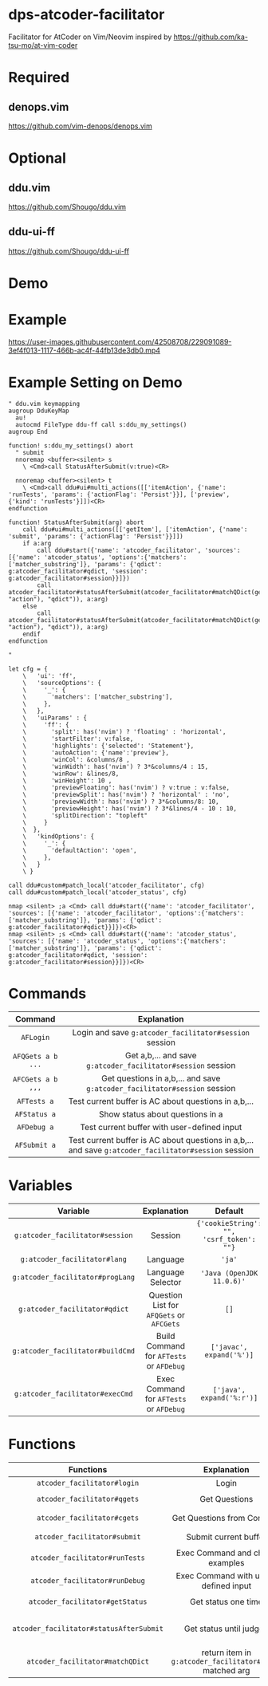 # dps-atcoder-facilitator

Facilitator for AtCoder on Vim/Neovim inspired by https://github.com/ka-tsu-mo/at-vim-coder

# Required

## denops.vim

https://github.com/vim-denops/denops.vim

# Optional

## ddu.vim

https://github.com/Shougo/ddu.vim

## ddu-ui-ff

https://github.com/Shougo/ddu-ui-ff

# Demo

# Example

https://user-images.githubusercontent.com/42508708/229091089-3ef4f013-1117-466b-ac4f-44fb13de3db0.mp4

# Example Setting on Demo

```
" ddu.vim keymapping
augroup DduKeyMap
  au!
  autocmd FileType ddu-ff call s:ddu_my_settings()
augroup End

function! s:ddu_my_settings() abort
  " submit
  nnoremap <buffer><silent> s
    \ <Cmd>call StatusAfterSubmit(v:true)<CR>

  nnoremap <buffer><silent> t
    \ <Cmd>call ddu#ui#multi_actions([['itemAction', {'name': 'runTests', 'params': {'actionFlag': 'Persist'}}], ['preview', {'kind': 'runTests'}]])<CR>
endfunction

function! StatusAfterSubmit(arg) abort
    call ddu#ui#multi_actions([['getItem'], ['itemAction', {'name': 'submit', 'params': {'actionFlag': 'Persist'}}]])
    if a:arg
        call ddu#start({'name': 'atcoder_facilitator', 'sources': [{'name': 'atcoder_status', 'options':{'matchers': ['matcher_substring']}, 'params': {'qdict': g:atcoder_facilitator#qdict, 'session': g:atcoder_facilitator#session}}]})
        call atcoder_facilitator#statusAfterSubmit(atcoder_facilitator#matchQDict(get(get(b:ddu_ui_item, "action"), "qdict")), a:arg)
    else
        call atcoder_facilitator#statusAfterSubmit(atcoder_facilitator#matchQDict(get(get(b:ddu_ui_item, "action"), "qdict")), a:arg)
    endif
endfunction

" 

let cfg = {
    \   'ui': 'ff',
    \   'sourceOptions': {
    \     '_': {
    \       'matchers': ['matcher_substring'],
    \     },
    \   },
    \   'uiParams' : {
    \     'ff': {
    \       'split': has('nvim') ? 'floating' : 'horizontal',
    \       'startFilter': v:false,
    \       'highlights': {'selected': 'Statement'},
    \       'autoAction': {'name':'preview'},
    \       'winCol': &columns/8 ,
    \       'winWidth': has('nvim') ? 3*&columns/4 : 15,
    \       'winRow': &lines/8,
    \       'winHeight': 10 ,
    \       'previewFloating': has('nvim') ? v:true : v:false,
    \       'previewSplit': has('nvim') ? 'horizontal' : 'no',
    \       'previewWidth': has('nvim') ? 3*&columns/8: 10,
    \       'previewHeight': has('nvim') ? 3*&lines/4 - 10 : 10,
    \       'splitDirection': "topleft"
    \     }
    \  },
    \   'kindOptions': {
    \     '_': {
    \       'defaultAction': 'open',
    \     },
    \   }
    \ }

call ddu#custom#patch_local('atcoder_facilitator', cfg)
call ddu#custom#patch_local('atcoder_status', cfg)

nmap <silent> ;a <Cmd> call ddu#start({'name': 'atcoder_facilitator', 'sources': [{'name': 'atcoder_facilitator', 'options':{'matchers': ['matcher_substring']}, 'params': {'qdict': g:atcoder_facilitator#qdict}}]})<CR>
nmap <silent> ;s <Cmd> call ddu#start({'name': 'atcoder_status', 'sources': [{'name': 'atcoder_status', 'options':{'matchers': ['matcher_substring']}, 'params': {'qdict': g:atcoder_facilitator#qdict, 'session': g:atcoder_facilitator#session}}]})<CR>
```

# Commands

|Command|Explanation|
|:-:|:-:|
|`AFLogin`| Login and save `g:atcoder_facilitator#session` session |
|`AFQGets a b ...`| Get a,b,... and save `g:atcoder_facilitator#session` session |
|`AFCGets a b ,,,`| Get questions in a,b,... and save `g:atcoder_facilitator#session` session |
|`AFTests a`| Test current buffer is AC about questions in a,b,...|
|`AFStatus a`| Show status  about questions in a|
|`AFDebug a`| Test current buffer with user-defined input|
|`AFSubmit a`| Test current buffer is AC about questions in a,b,... and save `g:atcoder_facilitator#session` session |

# Variables

|Variable|Explanation|Default|
|:-:|:-:|:-:|
|`g:atcoder_facilitator#session`|Session|`{'cookieString': "", 'csrf_token': ""}`|
|`g:atcoder_facilitator#lang`|Language|`'ja'`|
|`g:atcoder_facilitator#progLang`|Language Selector|`'Java (OpenJDK 11.0.6)'`|
|`g:atcoder_facilitator#qdict`|Question List for `AFQGets` or `AFCGets`|`[]`|
|`g:atcoder_facilitator#buildCmd`|Build Command for `AFTests` or `AFDebug`|`['javac', expand('%')]`|
|`g:atcoder_facilitator#execCmd`|Exec Command for `AFTests` or `AFDebug`|`['java', expand('%:r')]`|

# Functions

|Functions|Explanation|Args|
|:-:|:-:|:-:|
|`atcoder_facilitator#login`|Login|`()`|
|`atcoder_facilitator#qgets`|Get Questions|`(questions: [string])`|
|`atcoder_facilitator#cgets`|Get Questions from Contests|`(contests: [string])`|
|`atcoder_facilitator#submit`|Submit current buffer|`(question: string)`|
|`atcoder_facilitator#runTests`|Exec Command and check examples|`(question: string)`|
|`atcoder_facilitator#runDebug`|Exec Command with user-defined input|`()`|
|`atcoder_facilitator#getStatus`|Get status one time|`(qdict: [qdict])`|
|`atcoder_facilitator#statusAfterSubmit`|Get status until judged|`(qdict: [dict], isRefreshDdu: boolean)`|
|`atcoder_facilitator#matchQDict`|return item in `g:atcoder_facilitator#qdict` matched arg|`(qdict: qdict)`|

